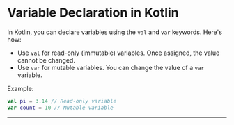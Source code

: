 # Variable Declaration in Kotlin

In Kotlin, you can declare variables using the `val` and `var` keywords. Here's how:

- Use `val` for read-only (immutable) variables. Once assigned, the value cannot be changed.
- Use `var` for mutable variables. You can change the value of a `var` variable.

Example:

```kotlin
val pi = 3.14 // Read-only variable
var count = 10 // Mutable variable
```

---
